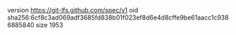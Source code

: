 version https://git-lfs.github.com/spec/v1
oid sha256:6cf8c3ad069adf3685fd838b01f023ef8d6e4d8cffe9be61aacc1c9386885840
size 1953
